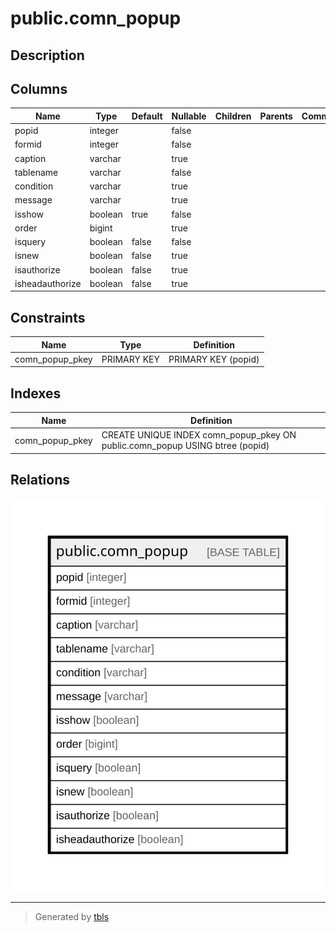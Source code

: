 # public.comn_popup

## Description

## Columns

| Name | Type | Default | Nullable | Children | Parents | Comment |
| ---- | ---- | ------- | -------- | -------- | ------- | ------- |
| popid | integer |  | false |  |  |  |
| formid | integer |  | false |  |  |  |
| caption | varchar |  | true |  |  |  |
| tablename | varchar |  | false |  |  |  |
| condition | varchar |  | true |  |  |  |
| message | varchar |  | true |  |  |  |
| isshow | boolean | true | false |  |  |  |
| order | bigint |  | true |  |  |  |
| isquery | boolean | false | false |  |  |  |
| isnew | boolean | false | true |  |  |  |
| isauthorize | boolean | false | true |  |  |  |
| isheadauthorize | boolean | false | true |  |  |  |

## Constraints

| Name | Type | Definition |
| ---- | ---- | ---------- |
| comn_popup_pkey | PRIMARY KEY | PRIMARY KEY (popid) |

## Indexes

| Name | Definition |
| ---- | ---------- |
| comn_popup_pkey | CREATE UNIQUE INDEX comn_popup_pkey ON public.comn_popup USING btree (popid) |

## Relations

![er](public.comn_popup.svg)

---

> Generated by [tbls](https://github.com/k1LoW/tbls)
